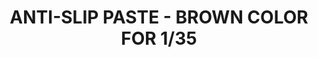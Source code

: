 ---
title: "ANTI-SLIP PASTE - BROWN COLOR FOR 1/35"
price: "TBA"
desc: "Opis nije dostupan"
img_path: "/assets/img/A.MIG-2035.jpg"
brand: AMMO
available: true
cat: "tools"
subcat: "ANTI SLIP TEXTURE"
subsubcat: "SS"
---